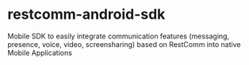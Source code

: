 restcomm-android-sdk
====================

Mobile SDK to easily integrate communication features (messaging, presence, voice, video, screensharing) based on RestComm into native Mobile Applications
